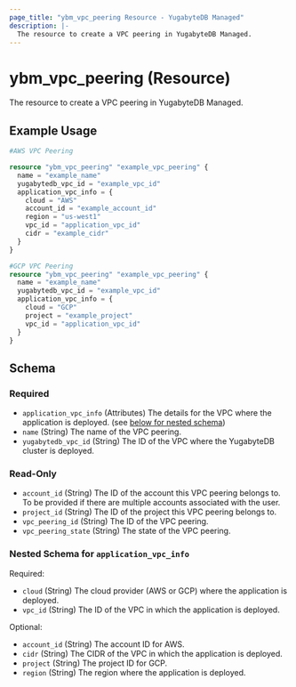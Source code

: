 ```yaml
---
page_title: "ybm_vpc_peering Resource - YugabyteDB Managed"
description: |-
  The resource to create a VPC peering in YugabyteDB Managed.
---
```


# ybm_vpc_peering (Resource)

The resource to create a VPC peering in YugabyteDB Managed.


## Example Usage

```terraform
#AWS VPC Peering

resource "ybm_vpc_peering" "example_vpc_peering" {
  name = "example_name"
  yugabytedb_vpc_id = "example_vpc_id"
  application_vpc_info = {
    cloud = "AWS"
    account_id = "example_account_id"
    region = "us-west1"
    vpc_id = "application_vpc_id"
    cidr = "example_cidr"
  }
}

#GCP VPC Peering
resource "ybm_vpc_peering" "example_vpc_peering" {
  name = "example_name"
  yugabytedb_vpc_id = "example_vpc_id"
  application_vpc_info = {
    cloud = "GCP"
    project = "example_project"
    vpc_id = "application_vpc_id"
  }
}
```

<!-- schema generated by tfplugindocs -->
## Schema

### Required

- `application_vpc_info` (Attributes) The details for the VPC where the application is deployed. (see [below for nested schema](#nestedatt--application_vpc_info))
- `name` (String) The name of the VPC peering.
- `yugabytedb_vpc_id` (String) The ID of the VPC where the YugabyteDB cluster is deployed.

### Read-Only

- `account_id` (String) The ID of the account this VPC peering belongs to. To be provided if there are multiple accounts associated with the user.
- `project_id` (String) The ID of the project this VPC peering belongs to.
- `vpc_peering_id` (String) The ID of the VPC peering.
- `vpc_peering_state` (String) The state of the VPC peering.

<a id="nestedatt--application_vpc_info"></a>
### Nested Schema for `application_vpc_info`

Required:

- `cloud` (String) The cloud provider (AWS or GCP) where the application is deployed.
- `vpc_id` (String) The ID of the VPC in which the application is deployed.

Optional:

- `account_id` (String) The account ID for AWS.
- `cidr` (String) The CIDR of the VPC in which the application is deployed.
- `project` (String) The project ID for GCP.
- `region` (String) The region where the application is deployed.
